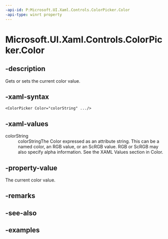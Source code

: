 ```yaml
---
-api-id: P:Microsoft.UI.Xaml.Controls.ColorPicker.Color
-api-type: winrt property
---
```


<!-- Property syntax.
public Color Color { get;  set; }
-->

# Microsoft.UI.Xaml.Controls.ColorPicker.Color

## -description

Gets or sets the current color value.

## -xaml-syntax

```xaml
<ColorPicker Color="colorString" .../>
```

## -xaml-values

<dt>colorString</dt><dd>colorStringThe Color expressed as an attribute string. This can be a named color, an RGB value, or an ScRGB value. RGB or ScRGB may also specify alpha information. See the XAML Values section in Color.</dd>
</dl>

## -property-value

The current color value.

## -remarks

## -see-also

## -examples

